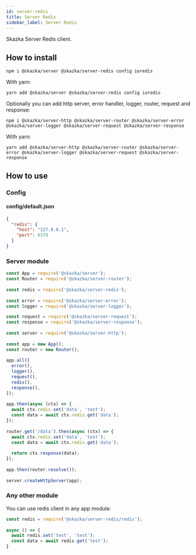 ```yaml
---
id: server-redis
title: Server Redis
sidebar_label: Server Redis
---
```


Skazka Server Redis client.

## How to install

    npm i @skazka/server @skazka/server-redis config ioredis
    
With yarn:

    yarn add @skazka/server @skazka/server-redis config ioredis
    
Optionally you can add http server, error handler, logger, router, request and response:

    npm i @skazka/server-http @skazka/server-router @skazka/server-error @skazka/server-logger @skazka/server-request @skazka/server-response
      
With yarn:

    yarn add @skazka/server-http @skazka/server-router @skazka/server-error @skazka/server-logger @skazka/server-request @skazka/server-response

## How to use

### Config

#### config/default.json

```json
{
  "redis": {
    "host": "127.0.0.1",
    "port": 6379
  }
}
```
    
### Server module

```javascript
const App = require('@skazka/server');
const Router = require('@skazka/server-router');
    
const redis = require('@skazka/server-redis');
    
const error = require('@skazka/server-error');
const logger = require('@skazka/server-logger');

const request = require('@skazka/server-request');
const response = require('@skazka/server-response');
    
const server = require('@skazka/server-http');
    
const app = new App();
const router = new Router();
    
app.all([
  error(),
  logger(),
  request(),
  redis(),
  response(),
]);
    
app.then(async (ctx) => {
  await ctx.redis.set('data', 'test');
  const data = await ctx.redis.get('data');
});
    
router.get('/data').then(async (ctx) => {
  await ctx.redis.set('data', 'test');
  const data = await ctx.redis.get('data');
        
  return ctx.response(data); 
});
    
app.then(router.resolve());
    
server.createHttpServer(app);
```   

### Any other module

You can use redis client in any app module:
```javascript
const redis = require('@skazka/server-redis/redis');
    
async () => {
  await redis.set('test', 'test');
  const data = await redis.get('test');
}
```
